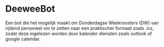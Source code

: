 # DeeweeBot

Een bot die het mogelijk maakt om Donderdagse Weekroosters (DW) van rijdend personeel om te zetten naar een praktischer formaat zoals .ics, zodat deze ingelezen worden door kalender diensten zoals outlook of google calendar.
